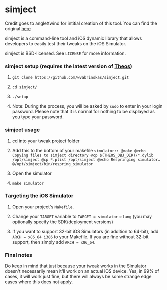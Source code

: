 # simject

Credit goes to angleXwind for intitial creation of this tool. You can find the original [here](https://github.com/angelXwind/simject.git)

simject is a command-line tool and iOS dynamic library that allows developers to easily test their tweaks on the iOS Simulator.

simject is BSD-licensed. See `LICENSE` for more information.

### simject setup (requires the latest version of [Theos](https://github.com/theos/theos))

1. `git clone https://github.com/wvabrinskas/simject.git`

1. `cd simject/`

1. `./setup`

1. Note: During the process, you will be asked by `sudo` to enter in your login password. Please note that it is normal for nothing to be displayed as you type your password.

### simject usage

1. cd into your tweak project folder

1. Add this to the bottom of your makefile 
`simulator::
	@make
	@echo Copying files to simject directory
	@cp $(THEOS_OBJ_DIR)/*.dylib /opt/simject
	@cp *.plist /opt/simject
	@echo Respringing simulator…
	@/opt/simject/bin/respring_simulator`

1. Open the simulator

1. `make simulator`

### Targeting the iOS Simulator

1. Open your project's `Makefile`.

1. Change your `TARGET` variable to `TARGET = simulator:clang` (you may optionally specify the SDK/deployment versions)

1. If you want to support 32-bit iOS Simulators (in addition to 64-bit), add `ARCH = x86_64 i386` to your Makefile. If you are fine without 32-bit support, then simply add `ARCH = x86_64`.

### Final notes

Do keep in mind that just because your tweak works in the Simulator doesn't necessarily mean it'll work on an actual iOS device. Yes, in 99% of cases, it will work just fine, but there will always be some strange edge cases where this does not apply.
